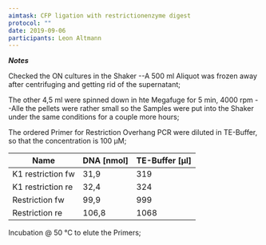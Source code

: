 ```yaml
---
aimtask: CFP ligation with restrictionenzyme digest
protocol: ""
date: 2019-09-06
participants: Leon Altmann
---
```


***Notes***



Checked the ON cultures in the Shaker --A 500 ml Aliquot was frozen away after centrifuging and getting rid of the supernatant;

The other 4,5 ml were spinned down in hte Megafuge for 5 min, 4000 rpm --Alle the pellets were rather small so the Samples were put into the Shaker under the same conditions for a couple more hours;



The ordered Primer for Restriction Overhang PCR were diluted in TE-Buffer, so that the concentration is 100 µM;

 

| **Name**          | **DNA [nmol]** | **TE-Buffer [µl]** |
| ----------------- | -------------- | ------------------ |
| K1 restriction fw | 31,9           | 319                |
| K1 restriction re | 32,4           | 324                |
| Restriction fw    | 99,9           | 999                |
| Restriction re    | 106,8          | 1068               |



Incubation @ 50 °C to elute the Primers;







